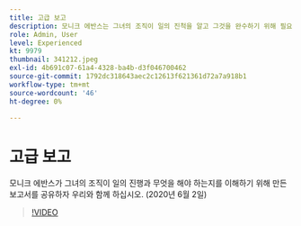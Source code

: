```yaml
---
title: 고급 보고
description: 모니크 에반스는 그녀의 조직이 일의 진척을 알고 그것을 완수하기 위해 필요했다는 보고서를 공유한다. (2020년 6월 2일)
role: Admin, User
level: Experienced
kt: 9979
thumbnail: 341212.jpeg
exl-id: 4b691c07-61a4-4328-ba4b-d3f046700462
source-git-commit: 1792dc318643aec2c12613f621361d72a7a918b1
workflow-type: tm+mt
source-wordcount: '46'
ht-degree: 0%

---
```


# 고급 보고

모니크 에반스가 그녀의 조직이 일의 진행과 무엇을 해야 하는지를 이해하기 위해 만든 보고서를 공유하자 우리와 함께 하십시오.  (2020년 6월 2일)

>[!VIDEO](https://video.tv.adobe.com/v/341212/?quality=12&learn=on)

